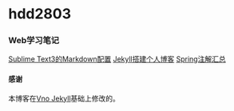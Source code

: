 # hdd2803

### Web学习笔记
[Sublime Text3的Markdown配置](https://hdd2803.github.io/2017/11/WebNote_Sublime_Text/)
[Jekyll搭建个人博客](https://hdd2803.github.io/2017/11/WebNote_Jekyll/)
[Spring注解汇总](http://hdd2803.github.io/2017/11/JavaNote_Spring注解汇总/)



#### 感谢   

本博客在[Vno Jekyll](https://github.com/onevcat/vno-jekyll)基础上修改的。  




